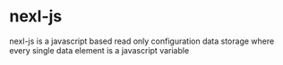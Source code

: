 # nexl-js
nexl-js is a javascript based read only configuration data storage where every single data element is a javascript variable
